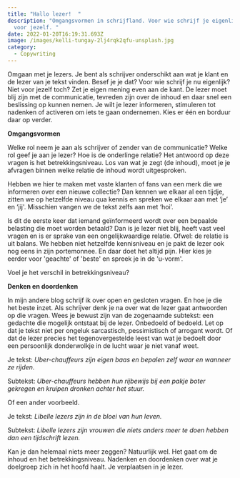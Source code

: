 ```yaml
---
title: "Hallo lezer!  "
description: "Omgangsvormen in schrijfland. Voor wie schrijf je eigenlijk? Niet
  voor jezelf. "
date: 2022-01-20T16:19:31.693Z
image: /images/kelli-tungay-2lj4rqk2qfu-unsplash.jpg
category:
  - Copywriting
---
```

Omgaan met je lezers. Je bent als schrijver onderschikt aan wat je klant en de lezer van je tekst vinden. Besef je je dat? Voor wie schrijf je nu eigenlijk? Niet voor jezelf toch? Zet je eigen mening even aan de kant. De lezer moet blij zijn met de communicatie, tevreden zijn over de inhoud en daar snel een beslissing op kunnen nemen. Je wilt je lezer informeren, stimuleren tot nadenken of activeren om iets te gaan ondernemen. Kies er één en borduur daar op verder. 

**Omgangsvormen** 

Welke rol neem je aan als schrijver of zender van de communicatie? Welke rol geef je aan je lezer? Hoe is de onderlinge relatie? Het antwoord op deze vragen is het betrekkingsniveau. Los van wat je zegt (de inhoud), moet je je afvragen binnen welke relatie de inhoud wordt uitgesproken.  

Hebben we hier te maken met vaste klanten of fans van een merk die we informeren over een nieuwe collectie? Dan kennen we elkaar al een tijdje, zitten we op hetzelfde niveau qua kennis en spreken we elkaar aan met ‘je’ en ‘jij'. Misschien vangen we de tekst zelfs aan met ‘hoi’.  

Is dit de eerste keer dat iemand geïnformeerd wordt over een bepaalde belasting die moet worden betaald? Dan is je lezer niet blij, heeft vast veel vragen en is er sprake van een ongelijkwaardige relatie. Ofwel: de relatie is uit balans. We hebben niet hetzelfde kennisniveau en je pakt de lezer ook nog eens in zijn portemonnee. En daar doet het altijd pijn. Hier kies je eerder voor 'geachte' of 'beste' en spreek je in de 'u-vorm'. 

Voel je het verschil in betrekkingsniveau? 

**Denken en doordenken** 

In mijn andere blog schrijf ik over open en gesloten vragen. En hoe je die het beste inzet. Als schrijver denk je na over wat de lezer gaat antwoorden op die vragen. Wees je bewust zijn van de zogenaamde subtekst: een gedachte die mogelijk ontstaat bij de lezer. Onbedoeld of bedoeld. Let op dat je tekst niet per ongeluk sarcastisch, pessimistisch of arrogant wordt. Of dat de lezer precies het tegenovergestelde leest van wat je bedoelt door een persoonlijk donderwolkje in de lucht waar je niet vanaf weet.  

Je tekst: *Uber-chauffeurs zijn eigen baas en bepalen zelf waar en wanneer ze rijden.* 

Subtekst: *Uber-chauffeurs hebben hun rijbewijs bij een pakje boter gekregen en kruipen dronken achter het stuur.*  

Of een ander voorbeeld.  

Je tekst: *Libelle lezers zijn in de bloei van hun leven.*  

Subtekst: *Libelle lezers zijn vrouwen die niets anders meer te doen hebben dan een tijdschrift lezen.*  

Kan je dan helemaal niets meer zeggen? Natuurlijk wel. Het gaat om de inhoud en het betrekkingsniveau. Nadenken en doordenken over wat je doelgroep zich in het hoofd haalt. Je verplaatsen in je lezer.